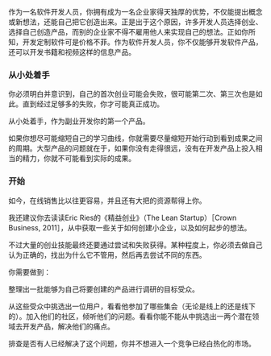 作为一名软件开发人员，你拥有成为一名企业家得天独厚的优势，不仅能提出概念或新想法，还能自己把它创造出来。正是出于这个原因，许多开发人员选择创业、选择自己创造产品，而别的企业家不得不雇用他人来实现自己的想法。正如你所知，开发定制软件可是价格不菲。作为软件开发人员，你不仅能够开发软件产品，还可以开发书籍和视频这样的信息产品。

### 从小处着手

你必须明白并意识到，自己的首次创业可能会失败，很可能第二次、第三次也是如此。直到经过足够多的失败，你才可能真正成功。

从小处着手，作为副业开发你的第一个产品。

如果你想尽可能缩短自己的学习曲线，你就需要尽量缩短开始行动到看到成果之间的周期。大型产品的问题就在于，如果你没有走得很远，没有在开发产品上投入相当的精力，你就不可能看到实际的成果。

### 开始

如今，在线销售比以往更容易，并且还有大把的资源帮得上你。

我还建议你去读读Eric Ries的《精益创业》（The Lean Startup）［Crown Business, 2011］，从中获取一些关于如何创建小企业，以及如何起步的想法。

不过大量的创业技能最终还要通过尝试和失败获得。某种程度上，你必须去做自己认为正确的，找出为什么它不管用，然后再去尝试不同的东西。

你需要做到：

整理出一批能够为自己将要创建的产品进行调研的目标受众。

从这些受众中挑选出一位用户，看看他参加了哪些集会（无论是线上的还是线下的）。加入他们的社区，倾听他们的问题。看看你能不能从中挑选出一两个潜在领域去开发产品，解决他们的痛点。

排查是否有人已经解决了这个问题，你并不想进入一个竞争已经白热化的市场。



